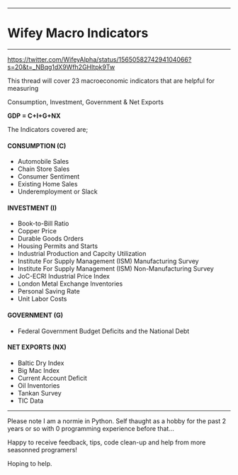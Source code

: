 ***
# Wifey Macro Indicators
***


https://twitter.com/WifeyAlpha/status/1565058274294104066?s=20&t=_NBqg1dX9Wfh2GHltpk9Tw

This thread will cover 23 macroeconomic indicators that are helpful for measuring

Consumption, Investment, Government & Net Exports

**GDP = C+I+G+NX**

The Indicators covered are;

#### CONSUMPTION (C)

* Automobile Sales
* Chain Store Sales
* Consumer Sentiment
* Existing Home Sales
* Underemployment or Slack

#### INVESTMENT (I)

* Book-to-Bill Ratio
* Copper Price
* Durable Goods Orders 
* Housing Permits and Starts
* Industrial Production and Capcity Utilization
* Institute For Supply Management (ISM) Manufacturing Survey
* Institute For Supply Management (ISM) Non-Manufacturing Survey
* JoC-ECRI Industrial Price Index 
* London Metal Exchange Inventories
* Personal Saving Rate
* Unit Labor Costs

#### GOVERNMENT (G)

* Federal Government Budget Deficits and the National Debt

#### NET EXPORTS (NX)

* Baltic Dry Index
* Big Mac Index
* Current Account Deficit
* Oil Inventories
* Tankan Survey
* TIC Data


********************************************************************************************************************************************

Please note I am a normie in Python. Self thaught as a hobby for the past 2 years or so with 0 programming experience before that...

Happy to receive feedback, tips, code clean-up and help from more seasonned programers!

Hoping to help.
